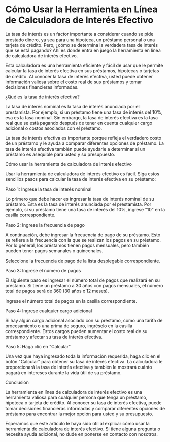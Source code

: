 Cómo Usar la Herramienta en Línea de Calculadora de Interés Efectivo
====================================================================

La tasa de interés es un factor importante a considerar cuando se pide prestado dinero, ya sea para una hipoteca, un préstamo personal o una tarjeta de crédito. Pero, ¿cómo se determina la verdadera tasa de interés que se está pagando? Ahí es donde entra en juego la herramienta en línea de calculadora de interés efectivo.

Esta calculadora es una herramienta eficiente y fácil de usar que le permite calcular la tasa de interés efectiva en sus préstamos, hipotecas o tarjetas de crédito. Al conocer la tasa de interés efectiva, usted puede obtener información valiosa sobre el costo real de sus préstamos y tomar decisiones financieras informadas.

¿Qué es la tasa de interés efectiva?

La tasa de interés nominal es la tasa de interés anunciada por el prestamista. Por ejemplo, si un préstamo tiene una tasa de interés del 10%, esa es la tasa nominal. Sin embargo, la tasa de interés efectiva es la tasa real que se está pagando después de tener en cuenta cualquier cargo adicional o costos asociados con el préstamo.

La tasa de interés efectiva es importante porque refleja el verdadero costo de un préstamo y le ayuda a comparar diferentes opciones de préstamo. La tasa de interés efectiva también puede ayudarle a determinar si un préstamo es asequible para usted y su presupuesto.

Cómo usar la herramienta de calculadora de interés efectivo

Usar la herramienta de calculadora de interés efectivo es fácil. Siga estos sencillos pasos para calcular la tasa de interés efectiva en su préstamo:

Paso 1: Ingrese la tasa de interés nominal

Lo primero que debe hacer es ingresar la tasa de interés nominal de su préstamo. Esta es la tasa de interés anunciada por el prestamista. Por ejemplo, si su préstamo tiene una tasa de interés del 10%, ingrese "10" en la casilla correspondiente.

Paso 2: Ingrese la frecuencia de pago

A continuación, debe ingresar la frecuencia de pago de su préstamo. Esto se refiere a la frecuencia con la que se realizan los pagos en su préstamo. Por lo general, los préstamos tienen pagos mensuales, pero también pueden tener pagos semanales o quincenales.

Seleccione la frecuencia de pago de la lista desplegable correspondiente.

Paso 3: Ingrese el número de pagos

El siguiente paso es ingresar el número total de pagos que realizará en su préstamo. Si tiene un préstamo a 30 años con pagos mensuales, el número total de pagos será de 360 (30 años x 12 meses).

Ingrese el número total de pagos en la casilla correspondiente.

Paso 4: Ingrese cualquier cargo adicional

Si hay algún cargo adicional asociado con su préstamo, como una tarifa de procesamiento o una prima de seguro, ingréselo en la casilla correspondiente. Estos cargos pueden aumentar el costo real de su préstamo y afectar su tasa de interés efectiva.

Paso 5: Haga clic en "Calcular"

Una vez que haya ingresado toda la información requerida, haga clic en el botón "Calcular" para obtener su tasa de interés efectiva. La calculadora le proporcionará la tasa de interés efectiva y también le mostrará cuánto pagará en intereses durante la vida útil de su préstamo.

Conclusión

La herramienta en línea de calculadora de interés efectivo es una herramienta valiosa para cualquier persona que tenga un préstamo, hipoteca o tarjeta de crédito. Al conocer su tasa de interés efectiva, puede tomar decisiones financieras informadas y comparar diferentes opciones de préstamo para encontrar la mejor opción para usted y su presupuesto.

Esperamos que este artículo le haya sido útil al explicar cómo usar la herramienta de calculadora de interés efectivo. Si tiene alguna pregunta o necesita ayuda adicional, no dude en ponerse en contacto con nosotros.